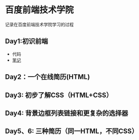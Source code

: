 # 百度前端技术学院
记录在百度前端技术学院学习的过程
## Day1:初识前端
* 代码
* [笔记]()
## Day2：一个在线简历(HTML)
## Day3: 初步了解CSS（HTML+CSS）
## Day4: 背景边框列表链接和更复杂的选择器
## Day5、6:  三种简历（同一HTML，不同CSS）
